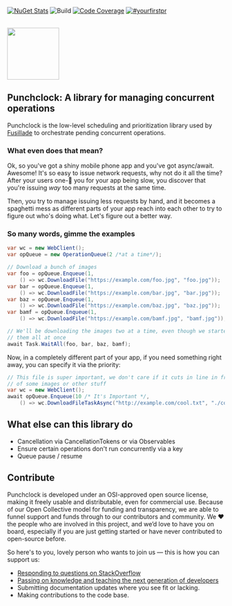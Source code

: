 [![NuGet Stats](https://img.shields.io/nuget/v/punchclock.svg)](https://www.nuget.org/packages/punchclock) ![Build](https://github.com/reactiveui/punchclock/workflows/Build/badge.svg)
 [![Code Coverage](https://codecov.io/gh/reactiveui/punchclock/branch/main/graph/badge.svg)](https://codecov.io/gh/reactiveui/punchclock) [![#yourfirstpr](https://img.shields.io/badge/first--timers--only-friendly-blue.svg)](https://reactiveui.net/contribute) 
<br>

<br />
<a href="https://github.com/reactiveui/punchclock">
  <img width="120" heigth="120" src="https://raw.githubusercontent.com/reactiveui/styleguide/master/logo_punchclock/main.png">
</a>

## Punchclock: A library for managing concurrent operations

Punchclock is the low-level scheduling and prioritization library used by
[Fusillade](https://github.com/reactiveui/Fusillade) to orchestrate pending
concurrent operations.

### What even does that mean?

Ok, so you've got a shiny mobile phone app and you've got async/await.
Awesome! It's so easy to issue network requests, why not do it all the time?
After your users one-:star2: you for your app being slow, you discover that
you're issuing *way* too many requests at the same time. 

Then, you try to manage issuing less requests by hand, and it becomes a
spaghetti mess as different parts of your app reach into each other to try to
figure out who's doing what. Let's figure out a better way.

### So many words, gimme the examples

```cs
var wc = new WebClient();
var opQueue = new OperationQueue(2 /*at a time*/);

// Download a bunch of images
var foo = opQueue.Enqueue(1, 
    () => wc.DownloadFile("https://example.com/foo.jpg", "foo.jpg"));
var bar = opQueue.Enqueue(1, 
    () => wc.DownloadFile("https://example.com/bar.jpg", "bar.jpg"));
var baz = opQueue.Enqueue(1, 
    () => wc.DownloadFile("https://example.com/baz.jpg", "baz.jpg"));
var bamf = opQueue.Enqueue(1, 
    () => wc.DownloadFile("https://example.com/bamf.jpg", "bamf.jpg"));

// We'll be downloading the images two at a time, even though we started 
// them all at once
await Task.WaitAll(foo, bar, baz, bamf);
```

Now, in a completely different part of your app, if you need something right
away, you can specify it via the priority:

```cs
// This file is super important, we don't care if it cuts in line in front
// of some images or other stuff
var wc = new WebClient();
await opQueue.Enqueue(10 /* It's Important */, 
    () => wc.DownloadFileTaskAsync("http://example.com/cool.txt", "./cool.txt"));
```

## What else can this library do

* Cancellation via CancellationTokens or via Observables
* Ensure certain operations don't run concurrently via a key
* Queue pause / resume

## Contribute

Punchclock is developed under an OSI-approved open source license, making it freely usable and distributable, even for commercial use. Because of our Open Collective model for funding and transparency, we are able to funnel support and funds through to our contributors and community. We ❤ the people who are involved in this project, and we’d love to have you on board, especially if you are just getting started or have never contributed to open-source before.

So here's to you, lovely person who wants to join us — this is how you can support us:

* [Responding to questions on StackOverflow](https://stackoverflow.com/questions/tagged/punchclock)
* [Passing on knowledge and teaching the next generation of developers](http://ericsink.com/entries/dont_use_rxui.html)
* Submitting documentation updates where you see fit or lacking.
* Making contributions to the code base.
